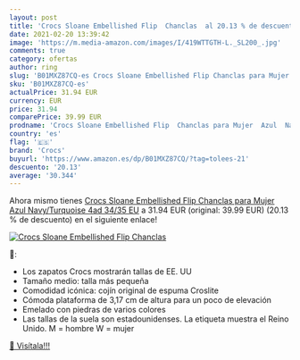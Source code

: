 ```yaml
---
layout: post
title: 'Crocs Sloane Embellished Flip  Chanclas  al 20.13 % de descuento'
date: 2021-02-20 13:39:42
image: 'https://m.media-amazon.com/images/I/419WTTGTH-L._SL200_.jpg'
comments: true
category: ofertas
author: ring
slug: 'B01MXZ87CQ-es Crocs Sloane Embellished Flip Chanclas para Mujer Azul...'
sku: 'B01MXZ87CQ-es'
actualPrice: 31.94 EUR
currency: EUR
price: 31.94
comparePrice: 39.99 EUR
prodname: 'Crocs Sloane Embellished Flip  Chanclas para Mujer  Azul  Navy/Turquoise 4ad   34/35 EU'
country: 'es'
flag: '🇪🇸'
brand: 'Crocs'
buyurl: 'https://www.amazon.es/dp/B01MXZ87CQ/?tag=tolees-21'
descuento: '20.13'
average: '30.344'
---
```


Ahora mismo tienes [Crocs Sloane Embellished Flip  Chanclas para Mujer  Azul  Navy/Turquoise 4ad   34/35 EU](https://www.amazon.es/dp/B01MXZ87CQ/?tag=tolees-21) a 31.94 EUR (original: 39.99 EUR) (20.13 %  de descuento) en el siguiente enlace!

[![Crocs Sloane Embellished Flip  Chanclas ](https://m.media-amazon.com/images/I/419WTTGTH-L._SL200_.jpg)](https://www.amazon.es/dp/B01MXZ87CQ/?tag=tolees-21)

🔎:

- Los zapatos Crocs mostrarán tallas de EE. UU
- Tamaño medio: talla más pequeña
- Comodidad icónica: cojín original de espuma Croslite
- Cómoda plataforma de 3,17 cm de altura para un poco de elevación
- Emelado con piedras de varios colores
- Las tallas de la suela son estadounidenses. La etiqueta muestra el Reino Unido. M = hombre W = mujer

[🛒 Visítala!!!](https://www.amazon.es/dp/B01MXZ87CQ/?tag=tolees-21)
